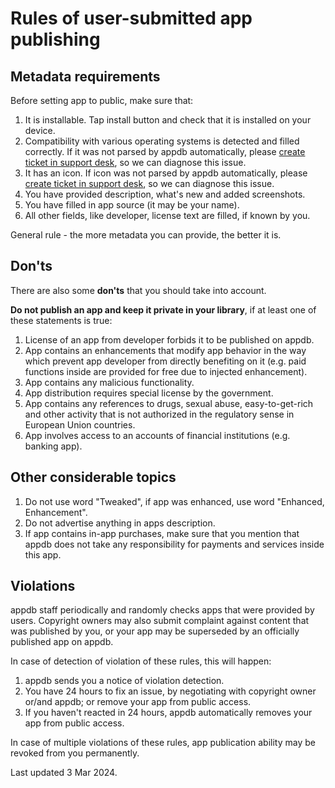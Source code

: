 # Rules of user-submitted app publishing


## Metadata requirements

Before setting app to public, make sure that:

1. It is installable. Tap install button and check that it is installed on your device.
2. Compatibility with various operating systems is detected and filled correctly. If it was not parsed by appdb automatically, please [create ticket in support desk](https://aysa-support.freshdesk.com/), so we can diagnose this issue.
3. It has an icon. If icon was not parsed by appdb automatically, please [create ticket in support desk](https://aysa-support.freshdesk.com/), so we can diagnose this issue.
4. You have provided description, what's new and added screenshots.
5. You have filled in app source (it may be your name).
6. All other fields, like developer, license text are filled, if known by you.

General rule - the more metadata you can provide, the better it is.

## Don'ts

There are also some **don'ts** that you should take into account.

**Do not publish an app and keep it private in your library**, if at least one of these statements is true:

1. License of an app from developer forbids it to be published on appdb.
2. App contains an enhancements that modify app behavior in the way which prevent app developer from directly benefiting on it (e.g. paid functions inside are provided for free due to injected enhancement).
3. App contains any malicious functionality.
4. App distribution requires special license by the government.
5. App contains any references to drugs, sexual abuse, easy-to-get-rich and other activity that is not authorized in the regulatory sense in European Union countries.
6. App involves access to an accounts of financial institutions (e.g. banking app).

## Other considerable topics

1. Do not use word "Tweaked", if app was enhanced, use word "Enhanced, Enhancement".
2. Do not advertise anything in apps description.
3. If app contains in-app purchases, make sure that you mention that appdb does not take any responsibility for payments and services inside this app.

## Violations

appdb staff periodically and randomly checks apps that were provided by users. Copyright owners may also submit complaint against content that was published by you, or your app may be superseded by an officially published app on appdb.

In case of detection of violation of these rules, this will happen:

1. appdb sends you a notice of violation detection.
2. You have 24 hours to fix an issue, by negotiating with copyright owner or/and appdb; or remove your app from public access.
3. If you haven't reacted in 24 hours, appdb automatically removes your app from public access.

In case of multiple violations of these rules, app publication ability may be revoked from you permanently.

Last updated 3 Mar 2024.
